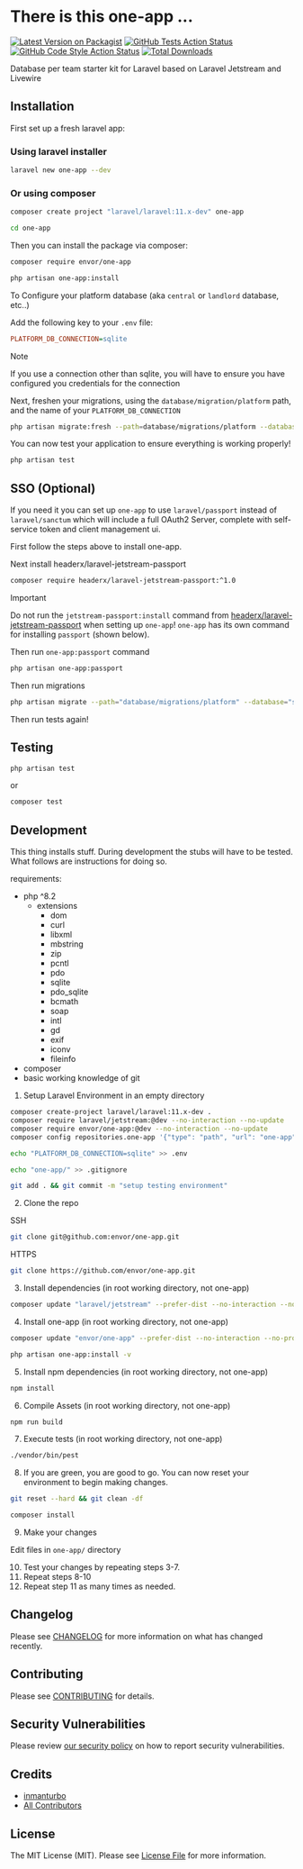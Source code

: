 # There is this one-app ... 

[![Latest Version on Packagist](https://img.shields.io/packagist/v/envor/one-app.svg?style=flat-square)](https://packagist.org/packages/envor/one-app)
[![GitHub Tests Action Status](https://img.shields.io/github/actions/workflow/status/envor/one-app/run-tests.yml?branch=main&label=tests&style=flat-square)](https://github.com/envor/one-app/actions?query=workflow%3Arun-tests+branch%3Amain)
[![GitHub Code Style Action Status](https://img.shields.io/github/actions/workflow/status/envor/one-app/fix-php-code-style-issues.yml?branch=main&label=code%20style&style=flat-square)](https://github.com/envor/one-app/actions?query=workflow%3A"Fix+PHP+code+style+issues"+branch%3Amain)
[![Total Downloads](https://img.shields.io/packagist/dt/envor/one-app.svg?style=flat-square)](https://packagist.org/packages/envor/one-app)

Database per team starter kit for Laravel based on Laravel Jetstream and Livewire

## Installation

First set up a fresh laravel app:

### Using laravel installer

```bash
laravel new one-app --dev
```

### Or using composer

```bash
composer create project "laravel/laravel:11.x-dev" one-app
```

```bash
cd one-app
```

Then you can install the package via composer:

```bash
composer require envor/one-app
```

```bash
php artisan one-app:install
```

To Configure your platform database (aka `central` or `landlord` database, etc..)

Add the following key to your `.env` file:

```ini
PLATFORM_DB_CONNECTION=sqlite
```

> [!NOTE]  
> If you use a connection other than sqlite, you will have to ensure you have configured you credentials for the connection
>

Next, freshen your migrations, using the `database/migration/platform` path, and the name of your `PLATFORM_DB_CONNECTION`

```bash
php artisan migrate:fresh --path=database/migrations/platform --database=sqlite
```

You can now test your application to ensure everything is working properly!

```bash
php artisan test
```

## SSO (Optional)

If you need it you can set up `one-app` to use `laravel/passport` instead of `laravel/sanctum` which will include a full OAuth2 Server, complete with self-service token and client management ui.

First follow the steps above to install one-app.

Next install headerx/laravel-jetstream-passport

```bash
composer require headerx/laravel-jetstream-passport:^1.0
```
> [!IMPORTANT]  
> Do not run the `jetstream-passport:install` command from [headerx/laravel-jetstream-passport](https://github.com/headerx/laravel-jetstream-passport) when setting up `one-app`! `one-app` has its own command for installing `passport` (shown below).

Then run `one-app:passport` command

```bash
php artisan one-app:passport
```

Then run migrations

```bash
php artisan migrate --path="database/migrations/platform" --database="sqlite"
```

Then run tests again!

## Testing

```bash
php artisan test
```

or

```bash
composer test
```

## Development

This thing installs stuff. During development the stubs will have to be tested. What follows are instructions for doing so.

requirements:

- php ^8.2
  - extensions
    - dom
    - curl
    - libxml
    - mbstring
    - zip
    - pcntl
    - pdo
    - sqlite
    - pdo_sqlite
    - bcmath
    - soap
    - intl
    - gd
    - exif
    - iconv
    - fileinfo  
- composer
- basic working knowledge of git

1. Setup Laravel Environment in an empty directory

```bash
composer create-project laravel/laravel:11.x-dev .
composer require laravel/jetstream:@dev --no-interaction --no-update
composer require envor/one-app:@dev --no-interaction --no-update
composer config repositories.one-app '{"type": "path", "url": "one-app"}' --file composer.json
```

```bash
echo "PLATFORM_DB_CONNECTION=sqlite" >> .env
```

```bash
echo "one-app/" >> .gitignore
```

```bash
git add . && git commit -m "setup testing environment"
```

2. Clone the repo

SSH

```bash
git clone git@github.com:envor/one-app.git
```

HTTPS

```bash
git clone https://github.com/envor/one-app.git
```

3. Install dependencies (in root working directory, not one-app)

```bash
composer update "laravel/jetstream" --prefer-dist --no-interaction --no-progress -W
```

4. Install one-app (in root working directory, not one-app)

```bash
composer update "envor/one-app" --prefer-dist --no-interaction --no-progress -W
```

```bash
php artisan one-app:install -v
```

5. Install npm dependencies (in root working directory, not one-app)

```bash
npm install
```

6. Compile Assets (in root working directory, not one-app)

```bash
npm run build
```

7. Execute tests (in root working directory, not one-app)

```bash
./vendor/bin/pest
```

8. If you are green, you are good to go. You can now reset your environment to begin making changes.

```bash
git reset --hard && git clean -df
```

```bash
composer install
```

9. Make your changes

Edit files in `one-app/` directory

10. Test your changes by repeating steps 3-7.
11. Repeat steps 8-10
12. Repeat step 11 as many times as needed.

## Changelog

Please see [CHANGELOG](CHANGELOG.md) for more information on what has changed recently.

## Contributing

Please see [CONTRIBUTING](CONTRIBUTING.md) for details.

## Security Vulnerabilities

Please review [our security policy](../../security/policy) on how to report security vulnerabilities.

## Credits

- [inmanturbo](https://github.com/envor)
- [All Contributors](../../contributors)

## License

The MIT License (MIT). Please see [License File](LICENSE.md) for more information.
